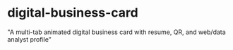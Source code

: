 # digital-business-card
"A multi-tab animated digital business card with resume, QR, and web/data analyst profile”
